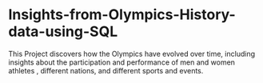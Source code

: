 # Insights-from-Olympics-History-data-using-SQL
This Project discovers how the Olympics have evolved over time, including insights about the participation and performance of men and women athletes , different nations, and different sports and events.
